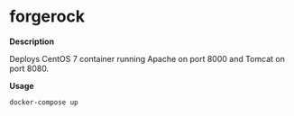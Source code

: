 # forgerock

**Description**

Deploys CentOS 7 container running Apache on port 8000 and Tomcat on port 8080.

**Usage**

```
docker-compose up
```
